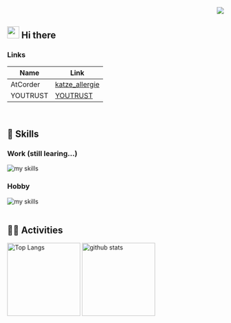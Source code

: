 <!-- 1. GitHub usernameを変更 -->
<div align="right">
  <img src="https://komarev.com/ghpvc/?username=katzeallergie" />
</div>

<!-- 2. プロフィールや連絡先を変更 -->

## <img src="https://media.giphy.com/media/hvRJCLFzcasrR4ia7z/giphy.gif" width="28"> Hi there

### Links
|Name|Link|
|---|---|
|AtCorder|[katze_allergie](https://atcoder.jp/?lang=ja)|
|YOUTRUST|[YOUTRUST](https://youtrust.jp/users/254692389fd10c76b49e31e8e9f928eb)|

  <br>
  

<!-- 3. 好きな技術スタックに変更 -->
<!-- ライトモート：theme=light, ダークモート：theme=dark -->
<!-- アイコンの選択肢一覧：https://arc.net/l/quote/zizyykfh -->

## 🌱 Skills
<div>
  <h3>Work (still learing...)</h2>
  <img alt="my skills" src="https://skillicons.dev/icons?theme=dark&perline=7&i=js,ts,react,next,java,spring,docker,aws,jenkins" />  
    <h3>Hobby</h2>
  <img alt="my skills" src="https://skillicons.dev/icons?theme=dark&perline=7&i=flutter,dart,firebase,gcp" />  
</div>

<br>

<!-- 4. GitHub usernameを変更, 2箇所 -->
<!-- ライトモート：theme=light, ダークモート：theme=vue-dark  -->

## 🏃‍♀️ Activities

<div align="left"> 
  <img alt="Top Langs" height="170px" src="https://github-readme-stats.vercel.app/api?username=katzeallergie&theme=vue-dark&layout=compact" />
  <img alt="github stats" height="170px" src="https://github-readme-stats.vercel.app/api/top-langs/?username=katzeallergie&theme=vue-dark&layout=compact" />
</div>


<!--
This repository is a ✨ _special_ ✨ repository because its `README.md` (this file) appears on your GitHub profile.

Here are some ideas to get you started:

- 🔭 I’m currently working on ...
- 🌱 I’m currently learning ...
- 👯 I’m looking to collaborate on ...
- 🤔 I’m looking for help with ...
- 💬 Ask me about ...
- 📫 How to reach me: ...
- 😄 Pronouns: ...
- ⚡ Fun fact: ...
-->
